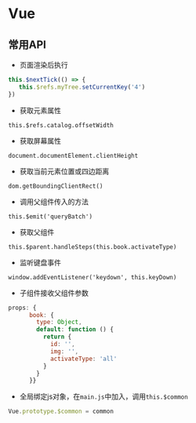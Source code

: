 # Vue
## 常用API
 * 页面渲染后执行
 ```js
this.$nextTick(() => {
    this.$refs.myTree.setCurrentKey('4')
})
```

* 获取元素属性

`this.$refs.catalog.offsetWidth`


* 获取屏幕属性

`document.documentElement.clientHeight`

* 获取当前元素位置或四边距离

`dom.getBoundingClientRect()`

* 调用父组件传入的方法

`this.$emit('queryBatch')`

* 获取父组件

`this.$parent.handleSteps(this.book.activateType)`

* 监听键盘事件

`window.addEventListener('keydown', this.keyDown)`

* 子组件接收父组件参数
```js
props: {
      book: {
        type: Object,
        default: function () {
          return {
            id: '',
            img: '',
            activateType: 'all'
          }
        }
      }}
```


* 全局绑定js对象，在`main.js`中加入，调用`this.$common`
```javascript
Vue.prototype.$common = common
```

